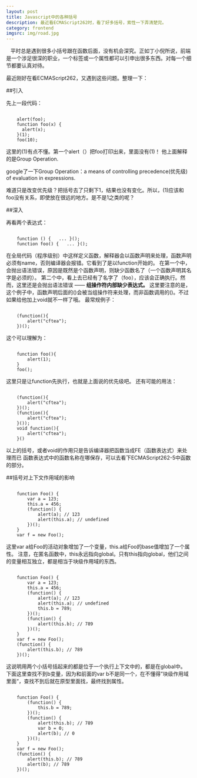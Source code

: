 ```yaml
---
layout: post
title: Javascript中的各种括号
description: 最近看ECMAScript262时，看了好多括号，索性一下弄清楚完。
category: frontend
imgsrc: img/road.jpg
---
```


&nbsp;&nbsp;&nbsp;平时总是遇到很多小括号跟在函数后面，没有机会深究。正如丁小倪所说，前端是一个涉足很深的职业，一个标签或一个属性都可以引申出很多东西。对每一个细节都要认真对待。

最近刚好在看ECMAScript262，又遇到这些问题。整理一下：

##引入

先上一段代码：


<pre><code>
	alert(foo);
	function foo(x) {
	  alert(x);
	}(1); 
	foo(10);
</code></pre>
	

这里的(1)有点不懂。第一个alert（）把foo打印出来，里面没有(1)！
他上面解释的是Group Operation.

google了一下Group Operation：a means of controlling precedence(优先级) of evaluation in expressions.

难道只是改变优先级？把括号去了只剩下1，结果也没有变化。所以，(1)应该和foo没有关系，即使放在很远的地方。是不是1之类的呢？

##深入

再看两个表达式：


<pre><code>
	function () {   ... }();
	function foo() {   ... }();
</code></pre>


在全局代码（程序级别）中这样定义函数，解释器会以函数声明来处理，函数声明必须有name，否则编译器会报错。它看到了是以function开始的。 在第一个中，会抛出语法错误，原因是既然是个函数声明，则缺少函数名了（一个函数声明其名字是必须的）。
第二个中，看上去已经有了名字了（foo），应该会正确执行。然而，这里还是会抛出语法错误 —— **组操作符内部缺少表达式。** 这里要注意的是，这个例子中，函数声明后面的()会被当组操作符来处理，而非函数调用的()。不过如果给他加上void就不一样了哦。
最常规例子：


<pre><code>
	(function(){
	    alert("cftea");
	})();
</code></pre>
	

这个可以理解为：


<pre><code>
	function foo(){
    	alert(1);
	}
	foo();
</code></pre>
	
这里只是让function先执行，也就是上面说的优先级吧。
还有可能的用法：


<pre><code>
	(function(){
	    alert("cftea");
	})();
	(function(){
	    alert("cftea");
	}());
	void function(){
	    alert("cftea");
	}()
</code></pre>
	

以上的括号，或者void的作用只是告诉编译器把函数当成FE（函数表达式）来处理而已
函数表达式中的函数名称在哪保存，可以去看下ECMAScript262-5中函数的部分。

##括号对上下文作用域的影响

<pre><code>
	function Foo() {
	    var a = 123;
	    this.a = 456;
	    (function() {
	        alert(a); // 123
	        alert(this.a); // undefined
	    })();
	}
	var f = new Foo();
</code></pre>
	
这里var a给Foo的活动对象增加了一个变量，this.a给Foo的base值增加了一个属性。
注意，在匿名函数中，this永远指向global。只有this指向global，他们之间的变量相互独立，都是相当于块级作用域的东西。

	
<pre><code>
	function Foo() {
	    var a = 123;
	    this.a = 456;
	    (function() {
	        alert(a); // 123
	        alert(this.a); // undefined
	        this.b = 789;
	    })();
	    (function() {
	        alert(this.b); // 789
	    })();
	}
	var f = new Foo();
	(function() {
	    alert(this.b); // 789
	})();
</code></pre>
	
这说明用两个小括号括起来的都是位于一个执行上下文中的，都是在global中。
下面这里查找不到b变量，因为和前面的var b不是同一个，在不懂得”块级作用域里面“，查找不到后就在原型里面找，最终找到属性。


<pre><code>
	function Foo() {
	    (function() {
	        this.b = 789;
	    })();
	    (function() {
	        alert(this.b); // 789
	        var b = 0;
	        alert(b); // 0
	    })();
	}
	var f = new Foo();
	(function() {
	    alert(this.b); // 789
	    alert(b); // 789
	})();
</code></pre>
	

